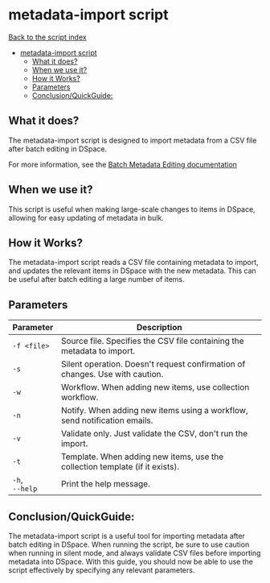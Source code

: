 # metadata-import script
[Back to the script index](index.md)
<!-- TOC -->
* [metadata-import script](#metadata-import-script)
  * [What it does?](#what-it-does)
  * [When we use it?](#when-we-use-it)
  * [How it Works?](#how-it-works)
  * [Parameters](#parameters)
  * [Conclusion/QuickGuide:](#conclusionquickguide)
<!-- TOC -->
## What it does?

The metadata-import script is designed to import metadata from a CSV file after batch editing in DSpace.

For more information,
see the [Batch Metadata Editing documentation](https://wiki.lyrasis.org/display/DSDOC7x/Batch+Metadata+Editing)


## When we use it?

This script is useful when making large-scale changes to items in DSpace, allowing for easy updating of metadata in
bulk.



## How it Works?

The metadata-import script reads a CSV file containing metadata to import, and updates the relevant items in DSpace with
the new metadata. This can be useful after batch editing a large number of items.

## Parameters

| Parameter           | Description                                                                  |
|---------------------|------------------------------------------------------------------------------|
| `-f <file>`         | Source file. Specifies the CSV file containing the metadata to import.       |
| `-s`                | Silent operation. Doesn't request confirmation of changes. Use with caution. |
| `-w`                | Workflow. When adding new items, use collection workflow.                    |
| `-n`                | Notify. When adding new items using a workflow, send notification emails.    |
| `-v`                | Validate only. Just validate the CSV, don't run the import.                  |
| `-t`                | Template. When adding new items, use the collection template (if it exists). |
| `-h`, <br/>`--help` | Print the help message.                                                      |

## Conclusion/QuickGuide:

The metadata-import script is a useful tool for importing metadata after batch editing in DSpace. When running the
script, be sure to use caution when running in silent mode, and always validate CSV files before importing metadata into
DSpace. With this guide, you should now be able to use the script effectively by specifying any relevant parameters.
